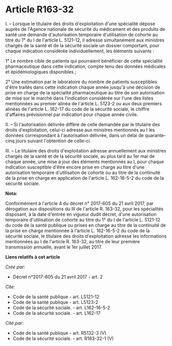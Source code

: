 # Article R163-32

I. – Lorsque le titulaire des droits d'exploitation d'une spécialité dépose auprès de l'Agence nationale de sécurité du
médicament et des produits de santé une demande d'autorisation temporaire d'utilisation de cohorte au titre du 1° du I de
l'article L. 5121-12, il adresse simultanément aux ministres chargés de la santé et de la sécurité sociale un dossier
comportant, pour chaque indication considérée individuellement, les éléments suivants :

1° Le nombre cible de patients qui pourraient bénéficier de cette spécialité pharmaceutique dans cette indication, compte
tenu des données médicales et épidémiologiques disponibles ;

2° Une estimation par le laboratoire du nombre de patients susceptibles d'être traités dans cette indication chaque année
jusqu'à une décision de prise en charge de la spécialité pharmaceutique au titre de son autorisation de mise sur le marché
dans l'indication considérée sur l'une des listes mentionnées au premier alinéa de l'article L. 5123-2 ou aux deux premiers
alinéas de l'article L. 162-17 du code de la sécurité sociale, le chiffre d'affaires prévisionnel par indication pour chaque
année civile.

II. – Si l'autorisation délivrée diffère de celle demandée par le titulaire des droits d'exploitation, celui-ci adresse aux
ministres mentionnés au I les données correspondant à l'autorisation délivrée, dans un délai de quarante-cinq jours suivant
l'obtention de celle-ci.

III. – Le titulaire des droits d'exploitation adresse annuellement aux ministres chargés de la santé et de la sécurité
sociale, au plus tard au 1er mai de chaque année, une mise à jour des éléments mentionnés au I, pour chaque indication
susceptible d'être encore prise en charge au titre d'une autorisation temporaire d'utilisation de cohorte ou au titre de la
continuité de la prise en charge en application de l'article L. 162-16-5-2 du code de la sécurité sociale.

**Nota:**

Conformément à l'article 4 du décret n° 2017-605 du 21 avril 2017, par dérogation aux dispositions du III de l'article R.
163-32, pour les spécialités disposant, à la date d'entrée en vigueur dudit décret, d'une autorisation temporaire
d'utilisation de cohorte au titre du 1° du I de l'article L. 5121-12 du code de la santé publique ou prises en charge au
titre de la continuité de la prise en charge mentionnée à l'article L. 162-16-5-2 du code de la sécurité sociale, le
titulaire des droits d'exploitation adresse les informations mentionnées au I de l'article R. 163-32, au titre de leur
première transmission annuelle, avant le 1er juillet 2017.

**Liens relatifs à cet article**

_Créé par_:

  - Décret n°2017-605 du 21 avril 2017 - art. 2

_Cite_:

  - Code de la santé publique - art. L5121-12
  - Code de la santé publique - art. L5123-2
  - Code de la sécurité sociale. - art. L162-16-5-2
  - Code de la sécurité sociale. - art. L162-17

_Cité par_:

  - Code de la santé publique - art. R5132-3 (V)
  - Code de la sécurité sociale. - art. R163-32-1 (V)
